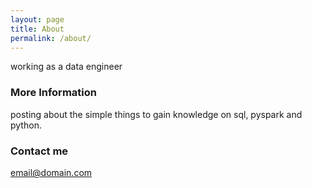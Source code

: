 ```yaml
---
layout: page
title: About
permalink: /about/
---
```


working as a data engineer

### More Information 

posting about the simple things to gain knowledge on sql, pyspark and python.

### Contact me

[email@domain.com](vishal.windows.ac@gmail.com)
